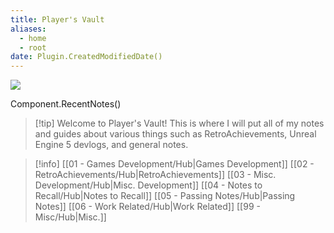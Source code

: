 ```yaml
---
title: Player's Vault
aliases:
  - home
  - root
date: Plugin.CreatedModifiedDate()
---
```


<img src="https://img.shields.io/github/last-commit/player1041/notes?label=Last%20Update">

Component.RecentNotes()

> [!tip] Welcome to Player's Vault!
> This is where I will put all of my notes and guides about various things such as RetroAchievements, Unreal Engine 5 devlogs, and general notes.

> [!info]
> [[01 - Games Development/Hub|Games Development]]
[[02 - RetroAchievements/Hub|RetroAchievements]]
[[03 - Misc. Development/Hub|Misc. Development]]
[[04 - Notes to Recall/Hub|Notes to Recall]]
[[05 - Passing Notes/Hub|Passing Notes]]
[[06 - Work Related/Hub|Work Related]]
[[99 - Misc/Hub|Misc.]]



